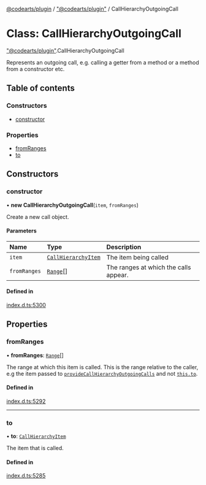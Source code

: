 [@codearts/plugin](../README.md) / ["@codearts/plugin"](../modules/_codearts_plugin_.md) / CallHierarchyOutgoingCall

# Class: CallHierarchyOutgoingCall

["@codearts/plugin"](../modules/_codearts_plugin_.md).CallHierarchyOutgoingCall

Represents an outgoing call, e.g. calling a getter from a method or a method from a constructor etc.

## Table of contents

### Constructors

- [constructor](codearts_plugin_.CallHierarchyOutgoingCall.md#constructor)

### Properties

- [fromRanges](codearts_plugin_.CallHierarchyOutgoingCall.md#fromranges)
- [to](codearts_plugin_.CallHierarchyOutgoingCall.md#to)

## Constructors

### constructor

• **new CallHierarchyOutgoingCall**(`item`, `fromRanges`)

Create a new call object.

#### Parameters

| Name | Type | Description |
| :------ | :------ | :------ |
| `item` | [`CallHierarchyItem`](codearts_plugin_.CallHierarchyItem.md) | The item being called |
| `fromRanges` | [`Range`](codearts_plugin_.Range.md)[] | The ranges at which the calls appear. |

#### Defined in

[index.d.ts:5300](https://github.com/shuyaqian/cloudide-plugin-api/blob/3fbdd11/index.d.ts#L5300)

## Properties

### fromRanges

• **fromRanges**: [`Range`](codearts_plugin_.Range.md)[]

The range at which this item is called. This is the range relative to the caller, e.g the item
passed to [`provideCallHierarchyOutgoingCalls`](../interfaces/codearts_plugin_.CallHierarchyProvider.md#providecallhierarchyoutgoingcalls)
and not [`this.to`](codearts_plugin_.CallHierarchyOutgoingCall.md#to).

#### Defined in

[index.d.ts:5292](https://github.com/shuyaqian/cloudide-plugin-api/blob/3fbdd11/index.d.ts#L5292)

___

### to

• **to**: [`CallHierarchyItem`](codearts_plugin_.CallHierarchyItem.md)

The item that is called.

#### Defined in

[index.d.ts:5285](https://github.com/shuyaqian/cloudide-plugin-api/blob/3fbdd11/index.d.ts#L5285)
